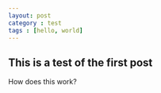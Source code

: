 ```yaml
---
layout: post
category : test
tags : [hello, world]
---
```


## This is a test of the first post

How does this work?